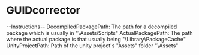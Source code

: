 # GUIDcorrector

--Instructions--
DecompiledPackagePath: The path for a decompiled package which is usually in "\Assets\Scripts\"
ActualPackagePath: The path where the actual package is that usually being "\Library\PackageCache\"
UnityProjectPath: Path of the unity project's "Assets" folder "\Assets\"
 
